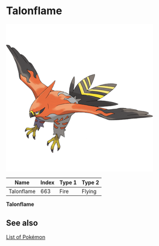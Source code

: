 # Talonflame


![Talonflame](images/663.png)

| **Name** | **Index** | **Type 1** | **Type 2** |
|----|----|----|----|
| Talonflame | 663 | Fire | Flying  |

**Talonflame** 

## See also

[List of Pokémon](../pokemon.md)
